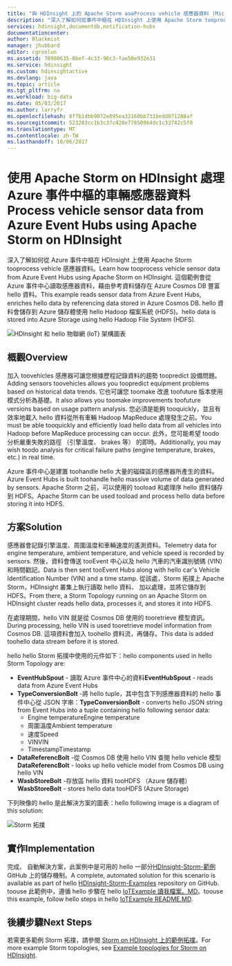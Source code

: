 ```yaml
---
title: "與 HDInsight 上的 Apache Storm aaaProcess vehicle 感應器資料 |Microsoft 文件"
description: "深入了解如何從事件中樞在 HDInsight 上使用 Apache Storm tooprocess vehicle 感應器資料。 新增模型資料從 Azure Cosmos DB，以及儲存輸出 toostorage。"
services: hdinsight,documentdb,notification-hubs
documentationcenter: 
author: Blackmist
manager: jhubbard
editor: cgronlun
ms.assetid: 78980635-8bef-4c33-96c3-fae50e932e31
ms.service: hdinsight
ms.custom: hdinsightactive
ms.devlang: java
ms.topic: article
ms.tgt_pltfrm: na
ms.workload: big-data
ms.date: 05/03/2017
ms.author: larryfr
ms.openlocfilehash: 8f7b1dbb9072e095ea32160bb731bedd071288af
ms.sourcegitcommit: 523283cc1b3c37c428e77850964dc1c33742c5f0
ms.translationtype: MT
ms.contentlocale: zh-TW
ms.lasthandoff: 10/06/2017
---
```

# <a name="process-vehicle-sensor-data-from-azure-event-hubs-using-apache-storm-on-hdinsight"></a><span data-ttu-id="e18ab-104">使用 Apache Storm on HDInsight 處理 Azure 事件中樞的車輛感應器資料</span><span class="sxs-lookup"><span data-stu-id="e18ab-104">Process vehicle sensor data from Azure Event Hubs using Apache Storm on HDInsight</span></span>

<span data-ttu-id="e18ab-105">深入了解如何從 Azure 事件中樞在 HDInsight 上使用 Apache Storm tooprocess vehicle 感應器資料。</span><span class="sxs-lookup"><span data-stu-id="e18ab-105">Learn how tooprocess vehicle sensor data from Azure Event Hubs using Apache Storm on HDInsight.</span></span> <span data-ttu-id="e18ab-106">這個範例會從 Azure 事件中心讀取感應器資料，藉由參考資料儲存在 Azure Cosmos DB 豐富 hello 資料。</span><span class="sxs-lookup"><span data-stu-id="e18ab-106">This example reads sensor data from Azure Event Hubs, enriches hello data by referencing data stored in Azure Cosmos DB.</span></span> <span data-ttu-id="e18ab-107">hello 資料會儲存到 Azure 儲存體使用 hello Hadoop 檔案系統 (HDFS)。</span><span class="sxs-lookup"><span data-stu-id="e18ab-107">hello data is stored into Azure Storage using hello Hadoop File System (HDFS).</span></span>

![HDInsight 和 hello 物聯網 (IoT) 架構圖表](./media/hdinsight-storm-iot-eventhub-documentdb/iot.png)

## <a name="overview"></a><span data-ttu-id="e18ab-109">概觀</span><span class="sxs-lookup"><span data-stu-id="e18ab-109">Overview</span></span>

<span data-ttu-id="e18ab-110">加入 toovehicles 感應器可讓您根據歷程記錄資料的趨勢 toopredict 設備問題。</span><span class="sxs-lookup"><span data-stu-id="e18ab-110">Adding sensors toovehicles allows you toopredict equipment problems based on historical data trends.</span></span> <span data-ttu-id="e18ab-111">它也可讓您 toomake 改進 toofuture 版本使用模式分析為基礎。</span><span class="sxs-lookup"><span data-stu-id="e18ab-111">It also allows you toomake improvements toofuture versions based on usage pattern analysis.</span></span> <span data-ttu-id="e18ab-112">您必須是能夠 tooquickly，並且有效率地載入 hello 資料從所有車輛 Hadoop MapReduce 處理發生之前。</span><span class="sxs-lookup"><span data-stu-id="e18ab-112">You must be able tooquickly and efficiently load hello data from all vehicles into Hadoop before MapReduce processing can occur.</span></span> <span data-ttu-id="e18ab-113">此外，您可能希望 toodo 分析嚴重失敗的路徑 （引擎溫度、 brakes 等） 的即時。</span><span class="sxs-lookup"><span data-stu-id="e18ab-113">Additionally, you may wish toodo analysis for critical failure paths (engine temperature, brakes, etc.) in real time.</span></span>

<span data-ttu-id="e18ab-114">Azure 事件中心是建置 toohandle hello 大量的磁碟區的感應器所產生的資料。</span><span class="sxs-lookup"><span data-stu-id="e18ab-114">Azure Event Hubs is built toohandle hello massive volume of data generated by sensors.</span></span> <span data-ttu-id="e18ab-115">Apache Storm 之前，可以使用的 tooload 和處理序 hello 資料儲存到 HDFS。</span><span class="sxs-lookup"><span data-stu-id="e18ab-115">Apache Storm can be used tooload and process hello data before storing it into HDFS.</span></span>

## <a name="solution"></a><span data-ttu-id="e18ab-116">方案</span><span class="sxs-lookup"><span data-stu-id="e18ab-116">Solution</span></span>

<span data-ttu-id="e18ab-117">感應器會記錄引擎溫度、周圍溫度和車輛速度的遙測資料。</span><span class="sxs-lookup"><span data-stu-id="e18ab-117">Telemetry data for engine temperature, ambient temperature, and vehicle speed is recorded by sensors.</span></span> <span data-ttu-id="e18ab-118">然後，資料會傳送 tooEvent 中心以及 hello 汽車的汽車識別號碼 (VIN) 和時間戳記。</span><span class="sxs-lookup"><span data-stu-id="e18ab-118">Data is then sent tooEvent Hubs along with hello car's Vehicle Identification Number (VIN) and a time stamp.</span></span> <span data-ttu-id="e18ab-119">從該處，Storm 拓撲上 Apache Storm，HDInsight 叢集上執行讀取 hello 資料、 加以處理，並將它儲存到 HDFS。</span><span class="sxs-lookup"><span data-stu-id="e18ab-119">From there, a Storm Topology running on an Apache Storm on HDInsight cluster reads hello data, processes it, and stores it into HDFS.</span></span>

<span data-ttu-id="e18ab-120">在處理期間，hello VIN 就是從 Cosmos DB 使用的 tooretrieve 模型資訊。</span><span class="sxs-lookup"><span data-stu-id="e18ab-120">During processing, hello VIN is used tooretrieve model information from Cosmos DB.</span></span> <span data-ttu-id="e18ab-121">這項資料會加入 toohello 資料流，再儲存。</span><span class="sxs-lookup"><span data-stu-id="e18ab-121">This data is added toohello data stream before it is stored.</span></span>

<span data-ttu-id="e18ab-122">hello hello Storm 拓撲中使用的元件如下：</span><span class="sxs-lookup"><span data-stu-id="e18ab-122">hello components used in hello Storm Topology are:</span></span>

* <span data-ttu-id="e18ab-123">**EventHubSpout** - 讀取 Azure 事件中心的資料</span><span class="sxs-lookup"><span data-stu-id="e18ab-123">**EventHubSpout** - reads data from Azure Event Hubs</span></span>
* <span data-ttu-id="e18ab-124">**TypeConversionBolt** -將 hello tuple，其中包含下列感應器資料的 hello 事件中心從 JSON 字串：</span><span class="sxs-lookup"><span data-stu-id="e18ab-124">**TypeConversionBolt** - converts hello JSON string from Event Hubs into a tuple containing hello following sensor data:</span></span>
    * <span data-ttu-id="e18ab-125">Engine temperature</span><span class="sxs-lookup"><span data-stu-id="e18ab-125">Engine temperature</span></span>
    * <span data-ttu-id="e18ab-126">周圍溫度</span><span class="sxs-lookup"><span data-stu-id="e18ab-126">Ambient temperature</span></span>
    * <span data-ttu-id="e18ab-127">速度</span><span class="sxs-lookup"><span data-stu-id="e18ab-127">Speed</span></span>
    * <span data-ttu-id="e18ab-128">VIN</span><span class="sxs-lookup"><span data-stu-id="e18ab-128">VIN</span></span>
    * <span data-ttu-id="e18ab-129">Timestamp</span><span class="sxs-lookup"><span data-stu-id="e18ab-129">Timestamp</span></span>
* <span data-ttu-id="e18ab-130">**DataReferencBolt** -從 Cosmos DB 使用 hello VIN 查閱 hello vehicle 模型</span><span class="sxs-lookup"><span data-stu-id="e18ab-130">**DataReferencBolt** - looks up hello vehicle model from Cosmos DB using hello VIN</span></span>
* <span data-ttu-id="e18ab-131">**WasbStoreBolt** -存放區 hello 資料 tooHDFS （Azure 儲存體）</span><span class="sxs-lookup"><span data-stu-id="e18ab-131">**WasbStoreBolt** - stores hello data tooHDFS (Azure Storage)</span></span>

<span data-ttu-id="e18ab-132">下列映像的 hello 是此解決方案的圖表：</span><span class="sxs-lookup"><span data-stu-id="e18ab-132">hello following image is a diagram of this solution:</span></span>

![Storm 拓撲](./media/hdinsight-storm-iot-eventhub-documentdb/iottopology.png)

## <a name="implementation"></a><span data-ttu-id="e18ab-134">實作</span><span class="sxs-lookup"><span data-stu-id="e18ab-134">Implementation</span></span>

<span data-ttu-id="e18ab-135">完成、 自動解決方案，此案例中是可用的 hello 一部分[HDInsight-Storm-範例](https://github.com/hdinsight/hdinsight-storm-examples)GitHub 上的儲存機制。</span><span class="sxs-lookup"><span data-stu-id="e18ab-135">A complete, automated solution for this scenario is available as part of hello [HDInsight-Storm-Examples](https://github.com/hdinsight/hdinsight-storm-examples) repository on GitHub.</span></span> <span data-ttu-id="e18ab-136">toouse 此範例中，遵循 hello 步驟在 hello [IoTExample 讀我檔案。MD](https://github.com/hdinsight/hdinsight-storm-examples/blob/master/IotExample/README.md)。</span><span class="sxs-lookup"><span data-stu-id="e18ab-136">toouse this example, follow hello steps in hello [IoTExample README.MD](https://github.com/hdinsight/hdinsight-storm-examples/blob/master/IotExample/README.md).</span></span>

## <a name="next-steps"></a><span data-ttu-id="e18ab-137">後續步驟</span><span class="sxs-lookup"><span data-stu-id="e18ab-137">Next Steps</span></span>

<span data-ttu-id="e18ab-138">若需更多範例 Storm 拓撲，請參閱 [Storm on HDInsight 上的範例拓撲](hdinsight-storm-example-topology.md)。</span><span class="sxs-lookup"><span data-stu-id="e18ab-138">For more example Storm topologies, see [Example topologies for Storm on HDInsight](hdinsight-storm-example-topology.md).</span></span>

